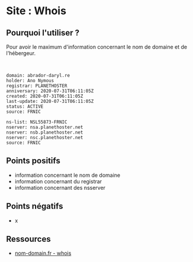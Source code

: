 # Site : Whois

## Pourquoi l'utiliser ? 

Pour avoir le maximum d'information concernant le nom de domaine et de l'hébergeur. 

<br>

```
domain: abrador-daryl.re
holder: Ano Nymous
registrar: PLANETHOSTER
anniversary: 2020-07-31T06:11:05Z
created: 2020-07-31T06:11:05Z
last-update: 2020-07-31T06:11:05Z
status: ACTIVE
source: FRNIC

ns-list: NSL55873-FRNIC
nserver: nsa.planethoster.net
nserver: nsb.planethoster.net
nserver: nsc.planethoster.net
source: FRNIC
```

## Points positifs

- information concernant le nom de domaine
- information concernant du registrar
- information concernant des nsserver

## Points négatifs

- x

## Ressources

- <a href="https://www.nom-domaine.fr/whois.html">nom-domain.fr - whois</a>